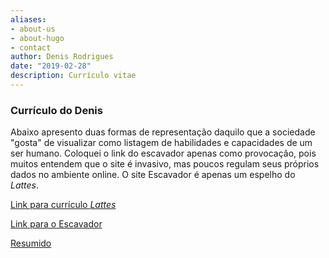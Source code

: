 ```yaml
---
aliases:
- about-us
- about-hugo
- contact
author: Denis Rodrigues
date: "2019-02-28"
description: Currículo vitae
---
```


### Currículo do Denis

Abaixo apresento duas formas de representação daquilo que a sociedade "gosta" de visualizar como listagem de habilidades e capacidades de um ser humano. Coloquei o link do escavador apenas como provocação, pois muitos entendem que o site é invasivo, mas poucos regulam seus próprios dados no ambiente online. O site Escavador é apenas um espelho do _Lattes_.


[Link para currículo _Lattes_](http://lattes.cnpq.br/7838408308841051)

[Link para o Escavador](https://www.escavador.com/sobre/8667184/denis-de-oliveira-rodrigues)

[Resumido](/cv/)
